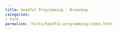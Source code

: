 ```yaml
---
title: Heedful Programming - Brownbag
categories:
- talk
permalink: /talks/heedful-programming/index.html
---
```

